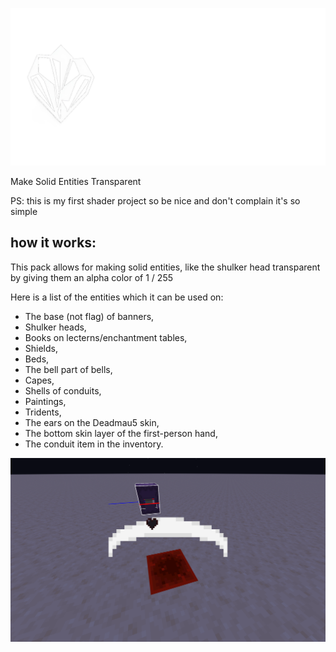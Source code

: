 
![An image showing a transparent shulker](images/quartz_logo.png)


Make Solid Entities Transparent

PS: this is my first shader project so be nice and don't complain it's so simple

## how it works:

This pack allows for making solid entities, like the shulker head transparent by giving them an alpha color of 1 / 255

Here is a list of the entities which it can be used on:
- The base (not flag) of banners,
- Shulker heads,
- Books on lecterns/enchantment tables,
- Shields,
- Beds,
- The bell part of bells,
- Capes,
- Shells of conduits,
- Paintings,
- Tridents,
- The ears on the Deadmau5 skin,
- The bottom skin layer of the first-person hand,
- The conduit item in the inventory.

![An image showing a transparent shulker](images/2024-08-31_20.02.12.png)

